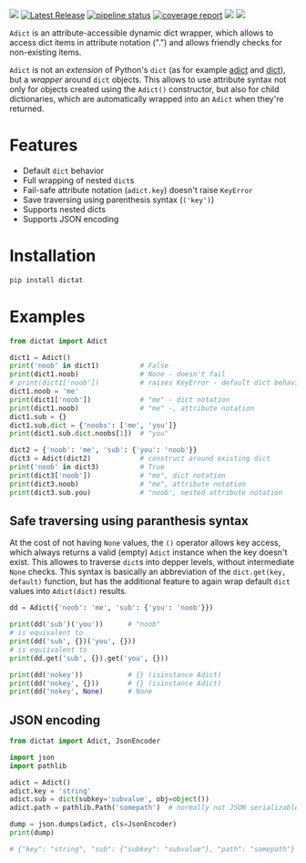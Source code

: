 [![](https://img.shields.io/pypi/v/dictat.svg?maxAge=3600)](https://pypi.org/project/dictat/)
[![Latest Release](https://gitlab.com/janoskut/dictat/-/badges/release.svg)](https://gitlab.com/janoskut/dictat/-/releases)
[![pipeline status](https://gitlab.com/janoskut/dictat/badges/main/pipeline.svg)](https://gitlab.com/janoskut/dictat/-/commits/main)
[![coverage report](https://gitlab.com/janoskut/dictat/badges/main/coverage.svg)](https://gitlab.com/janoskut/dictat/-/commits/main)
[![](https://img.shields.io/badge/License-Unlicense-blue.svg?longCache=True)](https://unlicense.org/)
[![](https://img.shields.io/badge/dependencies-none-informational)]()

`Adict` is an attribute-accessible dynamic dict wrapper, which allows to access dict items in
attribute notation (".") and allows friendly checks for non-existing items.

`Adict` is not an _extension_ of Python's `dict` (as for example
[adict](https://test.pypi.org/project/adict/) and [dict](https://test.pypi.org/project/dict/)),
but a _wrapper_ around `dict` objects. This allows to use attribute syntax not only for objects
created using the `Adict()` constructor, but also for child dictionaries, which are automatically
wrapped into an `Adict` when they're returned.

# Features

- Default `dict` behavior
- Full wrapping of nested `dict`s
- Fail-safe attribute notation (`adict.key`) doesn't raise `KeyError`
- Save traversing using parenthesis syntax (`('key')`)
- Supports nested dicts
- Supports JSON encoding


# Installation

```sh
pip install dictat
```


# Examples

```py
from dictat import Adict

dict1 = Adict()
print('noob' in dict1)          # False
print(dict1.noob)               # None - doesn't fail
# print(dict1['noob'])          # raises KeyError - default dict behavior
dict1.noob = 'me'
print(dict1['noob'])            # "me" - dict notation
print(dict1.noob)               # "me" -, attribute notation
dict1.sub = {}
dict1.sub.dict = {'noobs': ['me', 'you']}
print(dict1.sub.dict.noobs[1])  # "you"

dict2 = {'noob': 'me', 'sub': {'you': 'noob'}}
dict3 = Adict(dict2)            # construct around existing dict
print('noob' in dict3)          # True
print(dict3['noob'])            # "me", dict notation
print(dict3.noob)               # "me", attribute notation
print(dict3.sub.you)            # "noob', nested attribute notation
```

## Safe traversing using paranthesis syntax

At the cost of not having `None` values, the `()` operator allows key access, which always returns
a valid (empty) `Adict` instance when the key doesn't exist. This allowes to traverse `dict`s
into depper levels, without intermediate `None` checks. This syntax is basically an abbreviation
of the `dict.get(key, default)` function, but has the additional feature to again wrap default
`dict` values into `Adict(dict)` results.

```py
dd = Adict({'noob': 'me', 'sub': {'you': 'noob'}})

print(dd('sub')('you'))      # "noob"
# is equivalent to
print(dd('sub', {})('you', {}))
# is equiivalent to
print(dd.get('sub', {}).get('you', {}))

print(dd('nokey'))           # {} (isinstance Adict)
print(dd('nokey', {}))       # {} (isinstance Adict)
print(dd('nokey', None)      # None
```

## JSON encoding

```py
from dictat import Adict, JsonEncoder

import json
import pathlib

adict = Adict()
adict.key = 'string'
adict.sub = dict(subkey='subvalue', obj=object())
adict.path = pathlib.Path('somepath')  # normally not JSON serializable

dump = json.dumps(adict, cls=JsonEncoder)
print(dump)

# {"key": "string", "sub": {"subkey": "subvalue"}, "path": "somepath"}
```
